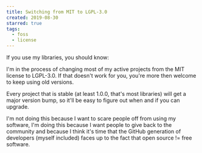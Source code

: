 ```yaml
---
title: Switching from MIT to LGPL-3.0
created: 2019-08-30
starred: true
tags:
  - foss
  - license
---
```


If you use my libraries, you should know:

I'm in the process of changing most of my active projects from the MIT license
to LGPL-3.0. If that doesn't work for you, you're more then welcome to keep
using old versions.

Every project that is stable (at least 1.0.0, that's most libraries) will get a
major version bump, so it'll be easy to figure out when and if you can upgrade.

I'm not doing this because I want to scare people off from using my software,
I'm doing this because I want people to give back to the community and because I
think it's time that the GitHub generation of developers (myself included) faces
up to the fact that open source != free software.
